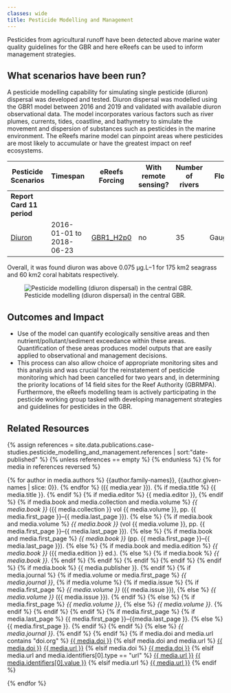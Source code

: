 ```yaml
---
classes: wide
title: Pesticide Modelling and Management
---
```


Pesticides from agricultural runoff have been detected above marine water quality guidelines for the GBR and here eReefs can be used to inform management strategies.

## What scenarios have been run?
A pesticide modelling capability for simulating single pesticide (diuron) dispersal was developed and tested. Diuron dispersal was modelled using the GBR1 model between 2016 and 2019 and validated with available diuron observational data.
The model incorporates various factors such as river plumes, currents, tides, coastline, and bathymetry to simulate the movement and dispersion of substances such as pesticides in the marine environment. The eReefs marine model can pinpoint areas where pesticides are most likely to accumulate or have the greatest impact on reef ecosystems.

| **Pesticide Scenarios**   | **Timespan** | **eReefs Forcing** | **With remote sensing?** | **Number of rivers** | **Flow** |
| ------------------------- | ------------ | ------------------ | ------------------------ | -------------------- | -------- |
| **Report Card 11 period** | | | | | |
| [Diuron](https://marlin.csiro.au/geonetwork/srv/eng/catalog.search#/metadata/aefc4227-8779-47a8-9137-2839631f9328) | 2016-01-01 to 2018-06-23 | [GBR1_H2p0](https://marlin.csiro.au/geonetwork/srv/eng/catalog.search#/metadata/0ce4f380-ac99-46d5-a327-571bd20a0478) | no | 35 | Gauged |

Overall, it was found diuron was above 0.075 μg.L−1 for 175 km2 seagrass and 60 km2 coral habitats respectively.

<figure>
    <img src="/assets/images/research/Figure_3_Pesticide_modelling_diuron_dispersal_in_the_central_GBR.png" title="Pesticide modelling (diuron dispersal) in the central GBR." alt="Pesticide modelling (diuron dispersal) in the central GBR.">
    <figcaption>
        Pesticide modelling (diuron dispersal) in the central GBR.
    </figcaption>
</figure>

## Outcomes and Impact
- Use of the model can quantify ecologically sensitive areas and then nutrient/pollutant/sediment exceedance within these areas.  Quantification of these areas produces model outputs that are easily applied to observational and management decisions.
- This process can also allow choice of appropriate monitoring sites and this analysis and was crucial for the reinstatement of pesticide monitoring which had been cancelled for two years and, in determining the priority locations of 14 field sites for the Reef Authority (GBRMPA). Furthermore, the eReefs modelling team is actively participating in the pesticide working group tasked with developing management strategies and guidelines for pesticides in the GBR.


## Related Resources

{% assign references = site.data.publications.case-studies.pesticide_modelling_and_management.references | sort:"date-published" %}
{% unless references == empty %}
{% endunless %}
{% for media in references reversed %}
<p class="references">
    {% for author in media.authors %}
    {{author.family-names}}, {{author.given-names | slice: 0}}.
    {% endfor %}
     ({{ media.year }}).
    {% if media.title %}
        {{ media.title }}.
    {% endif %}
    {% if media.editor %}
        {{ media.editor }},
    {% endif %}
    {% if media.book and media.collection and media.volume %}
        <i>{{ media.book }}</i> ({{ media.collection }} vol {{ media.volume }}, pp. {{ media.first_page }}–{{ media.last_page }}).
    {% else %}
        {% if media.book and media.volume %}
            <i>{{ media.book }}</i> (vol {{ media.volume }}, pp. {{ media.first_page }}–{{ media.last_page }}).
        {% else %}
            {% if media.book and media.first_page %}
                <i>{{ media.book }}</i> (pp. {{ media.first_page }}–{{ media.last_page }}).
            {% else %}
                {% if media.book and media.edition %}
                    <i>{{ media.book }}</i> ({{ media.edition }} ed.).
                {% else %}
                    {% if media.book %}
                        <i>{{ media.book }}</i>.
                    {% endif %}
                {% endif %}
            {% endif %}
        {% endif %}
    {% endif %}
    {% if media.book %}
        {{ media.publisher }}.
    {% endif %}
    {% if media.journal %}
        {% if media.volume or media.first_page %}
            <i>{{ media.journal }}</i>,
            {% if media.volume %}
                {% if media.issue %}
                    {% if media.first_page %}
                        <i>{{ media.volume }}</i> ({{ media.issue }}),
                    {% else %}
                        <i>{{ media.volume }}</i> ({{ media.issue }}).
                    {% endif %}
                {% else %}
                    {% if media.first_page %}
                        <i>{{ media.volume }}</i>,
                    {% else %}
                        <i>{{ media.volume }}</i>.
                    {% endif %}
                {% endif %}
            {% endif %}
            {% if media.first_page %}
                {% if media.last_page %}
                    {{ media.first_page }}–{{media.last_page }}.
                {% else %}
                    {{ media.first_page }}.
                {% endif %}
            {% endif %}
        {% else %}
            <i>{{ media.journal }}</i>.
        {% endif %}
    {% endif %}
    {% if media.doi and media.url contains "doi.org" %}
    <a href="https://doi.org/{{ media.doi }}">{{ media.doi }}</a>
    {% elsif media.doi and media.url %}
    <a href="https://doi.org/{{ media.doi }}">{{ media.doi }}</a>
    <a href="{{ media.url }}">{{ media.url }}</a>
    {% elsif media.doi %}
    <a href="https://doi.org/{{ media.doi }}">{{ media.doi }}</a>
    {% elsif media.url and media.identifiers[0].type == "url" %}
    <a href="{{ media.url }}">{{ media.url }}</a>
    <a href="{{ media.identifiers[0].value }}">{{ media.identifiers[0].value }}</a>
    {% elsif media.url %}
    <a href="{{ media.url }}">{{ media.url }}</a>
    {% endif %}
</p>
{% endfor %}
